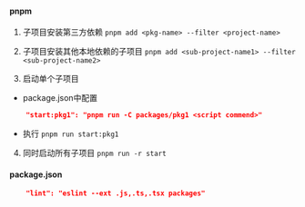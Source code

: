#### pnpm
1. 子项目安装第三方依赖
`pnpm add <pkg-name> --filter <project-name>`

2. 子项目安装其他本地依赖的子项目
`pnpm add <sub-project-name1> --filter <sub-project-name2>`

3. 启动单个子项目
+ package.json中配置
```package.json
    "start:pkg1": "pnpm run -C packages/pkg1 <script commend>"
```
+ 执行
`pnpm run start:pkg1`

4. 同时启动所有子项目
`pnpm run -r start`


#### package.json
```json
    "lint": "eslint --ext .js,.ts,.tsx packages"
```